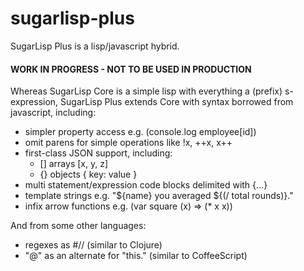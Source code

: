 # sugarlisp-plus
SugarLisp Plus is a lisp/javascript hybrid.

#### WORK IN PROGRESS - NOT TO BE USED IN PRODUCTION

Whereas SugarLisp Core is a simple lisp with everything a (prefix) s-expression,
SugarLisp Plus extends Core with syntax borrowed from javascript, including:

* simpler property access e.g. (console.log employee[id])
* omit parens for simple operations like !x, ++x, x++
* first-class JSON support, including:
  * [] arrays [x, y, z]
  * {} objects { key: value }
* multi statement/expression code blocks delimited with {...}
* template strings e.g. "${name} you averaged ${(/ total rounds)}."
* infix arrow functions e.g. (var square (x) => (* x x))

And from some other languages:

* regexes as #/<regex>/ (similar to Clojure)
* "@" as an alternate for "this." (similar to CoffeeScript)
